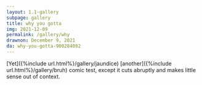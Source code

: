 ```yaml
---
layout: 1.1-gallery
subpage: gallery
title: why you gotta
img: 2021-12-09
permalink: /gallery/why
drawnon: December 9, 2021
da: why-you-gotta-900284092
---
```

[Yet]({%include url.html%}/gallery/jaundice) [another]({%include url.html%}/gallery/bruh) comic test, except it cuts abruptly and makes little sense out of context.